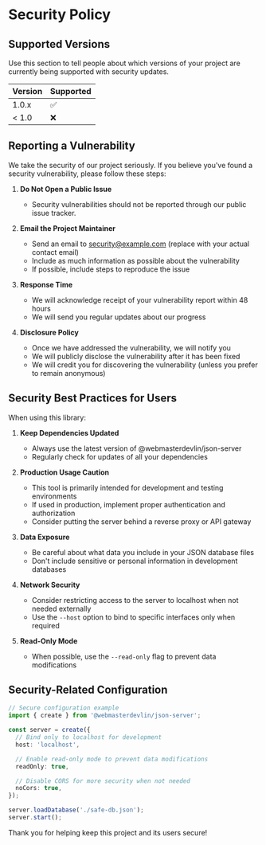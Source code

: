 # Security Policy

## Supported Versions

Use this section to tell people about which versions of your project are currently being supported with security updates.

| Version | Supported          |
| ------- | ------------------ |
| 1.0.x   | :white_check_mark: |
| < 1.0   | :x:                |

## Reporting a Vulnerability

We take the security of our project seriously. If you believe you've found a security vulnerability, please follow these steps:

1. **Do Not Open a Public Issue**

   - Security vulnerabilities should not be reported through our public issue tracker.

2. **Email the Project Maintainer**

   - Send an email to security@example.com (replace with your actual contact email)
   - Include as much information as possible about the vulnerability
   - If possible, include steps to reproduce the issue

3. **Response Time**

   - We will acknowledge receipt of your vulnerability report within 48 hours
   - We will send you regular updates about our progress

4. **Disclosure Policy**
   - Once we have addressed the vulnerability, we will notify you
   - We will publicly disclose the vulnerability after it has been fixed
   - We will credit you for discovering the vulnerability (unless you prefer to remain anonymous)

## Security Best Practices for Users

When using this library:

1. **Keep Dependencies Updated**

   - Always use the latest version of @webmasterdevlin/json-server
   - Regularly check for updates of all your dependencies

2. **Production Usage Caution**

   - This tool is primarily intended for development and testing environments
   - If used in production, implement proper authentication and authorization
   - Consider putting the server behind a reverse proxy or API gateway

3. **Data Exposure**

   - Be careful about what data you include in your JSON database files
   - Don't include sensitive or personal information in development databases

4. **Network Security**

   - Consider restricting access to the server to localhost when not needed externally
   - Use the `--host` option to bind to specific interfaces only when required

5. **Read-Only Mode**
   - When possible, use the `--read-only` flag to prevent data modifications

## Security-Related Configuration

```typescript
// Secure configuration example
import { create } from '@webmasterdevlin/json-server';

const server = create({
  // Bind only to localhost for development
  host: 'localhost',

  // Enable read-only mode to prevent data modifications
  readOnly: true,

  // Disable CORS for more security when not needed
  noCors: true,
});

server.loadDatabase('./safe-db.json');
server.start();
```

Thank you for helping keep this project and its users secure!
